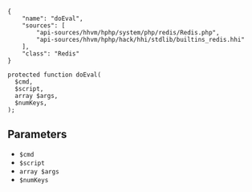 ``` yamlmeta
{
    "name": "doEval",
    "sources": [
        "api-sources/hhvm/hphp/system/php/redis/Redis.php",
        "api-sources/hhvm/hphp/hack/hhi/stdlib/builtins_redis.hhi"
    ],
    "class": "Redis"
}
```




``` Hack
protected function doEval(
  $cmd,
  $script,
  array $args,
  $numKeys,
);
```




## Parameters




+ ` $cmd `
+ ` $script `
+ ` array $args `
+ ` $numKeys `
<!-- HHAPIDOC -->

